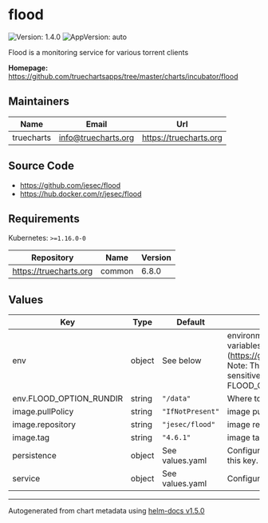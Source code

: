 # flood

![Version: 1.4.0](https://img.shields.io/badge/Version-1.4.0-informational?style=flat-square) ![AppVersion: auto](https://img.shields.io/badge/AppVersion-auto-informational?style=flat-square)

Flood is a monitoring service for various torrent clients

**Homepage:** <https://github.com/truechartsapps/tree/master/charts/incubator/flood>

## Maintainers

| Name | Email | Url |
| ---- | ------ | --- |
| truecharts | info@truecharts.org | https://truecharts.org |

## Source Code

* <https://github.com/jesec/flood>
* <https://hub.docker.com/r/jesec/flood>

## Requirements

Kubernetes: `>=1.16.0-0`

| Repository | Name | Version |
|------------|------|---------|
| https://truecharts.org | common | 6.8.0 |

## Values

| Key | Type | Default | Description |
|-----|------|---------|-------------|
| env | object | See below | environment variables. See more environment variables in the [flood documentation] (https://github.com/jesec/flood/blob/v4.6.0/config.ts) Note: The environmental variables are not case sensitive (e.g. FLOOD_OPTION_port=FLOOD_OPTION_PORT). |
| env.FLOOD_OPTION_RUNDIR | string | `"/data"` | Where to store Flood's runtime files (eg. database) |
| image.pullPolicy | string | `"IfNotPresent"` | image pull policy |
| image.repository | string | `"jesec/flood"` | image repository |
| image.tag | string | `"4.6.1"` | image tag |
| persistence | object | See values.yaml | Configure persistence settings for the chart under this key. |
| service | object | See values.yaml | Configures service settings for the chart. |

----------------------------------------------
Autogenerated from chart metadata using [helm-docs v1.5.0](https://github.com/norwoodj/helm-docs/releases/v1.5.0)
